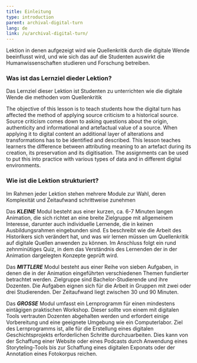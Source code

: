 ```yaml
---
title: Einleitung 
type: introduction
parent: archival-digital-turn
lang: de
link: /u/archival-digital-turn/
---
```



Lektion in denen aufgezeigt wird wie Quellenkritik durch die digitale Wende beeinflusst wird, und wie sich das auf die Studenten auswirkt die Humanwissenschaften studieren und Forschung betreiben. 

<!-- more -->


### Was ist das Lernziel dieder Lektion?

<!-- section-contents -->
Das Lernziel dieser Lektion ist Studenten zu unterrichten wie die digitale Wende die methoden vom Quellenkritik 
 

The objective of this lesson is to teach students how the digital turn has affected the method of applying source criticism to a historical source. Source criticism comes down to asking questions about the origin, authenticity and informational and artefactual value of a source. When applying it to digital content an additional layer of alterations and transformations has to be identified and described. This lesson teaches learners the difference between attributing meaning to an artefact during its creation, its preservation and its digitisation. The assignments can be used to put this into practice with various types of data and in different digital environments.

<!-- section -->

### Wie ist die Lektion strukturiert?

<!-- section-contents -->
Im Rahmen jeder Lektion stehen mehrere Module zur Wahl, deren Komplexität und Zeitaufwand schrittweise zunehmen

Das ***KLEINE*** Modul besteht aus einer kurzen, ca. 6-7 Minuten langen Animation, die sich richtet an eine breite Zielgruppe mit allgemeinem Interesse, darunter auch individuelle Lernende, die in keinen Ausbildungsrahmen eingebunden sind. Es beschreibt wie die Arbeit des Historikers sich verändert hat, und was wir lernen müssen um Quellenkritik auf digitale Quellen anwenden zu können. Im Anschluss folgt ein rund zehnminütiges Quiz, in dem das Verständnis des Lernenden der in der Animation dargelegten Konzepte geprüft wird. 

Das ***MITTLERE*** Modul besteht aus einer Reihe von sieben Aufgaben, in denen die in der Animation eingeführten verschiedenen Themen fundierter betrachtet werden. Zielgruppe sind Bachelor-Studierende und ihre Dozenten. Die Aufgaben eignen sich für die Arbeit in Gruppen mit zwei oder drei Studierenden. Der Zeitaufwand liegt zwischen 30 und 90 Minuten. 

Das ***GROSSE*** Modul umfasst ein Lernprogramm für einen mindestens eintägigen praktischen Workshop. Dieser sollte von einem mit digitalen Tools vertrauten Dozenten abgehalten werden und erfordert einige Vorbereitung und eine geeignete Umgebung wie ein Computerlabor. Ziel des Lernprogramms ist, alle für die Erstellung eines digitalen Geschichtsprojekts erforderlichen Schritte durchzuarbeiten. Dies kann von der Schaffung einer Website oder eines Podcasts durch Anwendung eines Storyteling-Tools bis zur Schaffung eines digitalen Exponats oder der Annotation eines Fotokorpus reichen.


